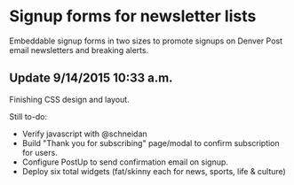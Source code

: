 # Signup forms for newsletter lists

Embeddable signup forms in two sizes to promote signups on Denver Post email newsletters and breaking alerts.

## Update 9/14/2015 10:33 a.m.

Finishing CSS design and layout.

Still to-do:

* Verify javascript with @schneidan
* Build "Thank you for subscribing" page/modal to confirm subscription for users.
* Configure PostUp to send confirmation email on signup.
* Deploy six total widgets (fat/skinny each for news, sports, life & culture)